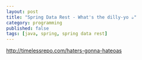 ```yaml
---
layout: post
title: "Spring Data Rest - What's the dilly-yo ☕"
category: programming
published: false
tags: [java, spring, spring data rest]
---
```



http://timelessrepo.com/haters-gonna-hateoas
